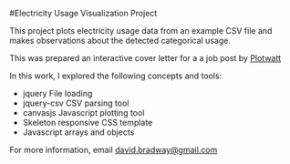 #Electricity Usage Visualization Project

This project plots electricity usage data from an example CSV file and makes observations about the detected categorical usage.

This was prepared an interactive cover letter for a a job post by [Plotwatt](https://plotwatt.com)

In this work, I explored the following concepts and tools:
+ jquery File loading
+ jquery-csv CSV parsing tool
+ canvasjs Javascript plotting tool
+ Skeleton responsive CSS template
+ Javascript arrays and objects

For more information, email <david.bradway@gmail.com>
